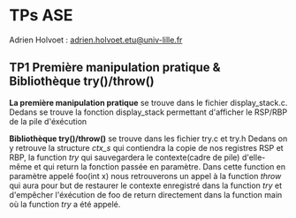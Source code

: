 # TPs ASE

Adrien Holvoet : adrien.holvoet.etu@univ-lille.fr

## TP1 Première manipulation pratique & Bibliothèque try()/throw()
**La première manipulation pratique** se trouve dans le fichier display_stack.c. Dedans se trouve la fonction display_stack permettant d'afficher le RSP/RBP de la pile d'éxécution  
 
**Bibliothèque try()/throw()** se trouve dans les fichier try.c et try.h
Dedans on y retrouve la structure *ctx_s* qui contiendra la copie de nos registres RSP et RBP, la function *try* qui sauvegardera le contexte(cadre de pile) d'elle-même et qui return la fonction passée en paramètre. Dans cette function en paramètre appelé foo(int x) nous retrouverons un appel à la function *throw* qui aura pour but de restaurer le contexte enregistré dans la function *try* et d'empêcher l'éxécution de foo de return directement dans la function main où la function *try* a été appelé.

